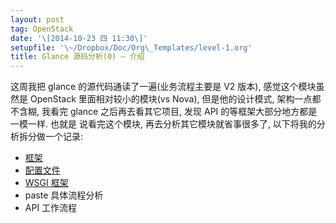 ```yaml
---
layout: post
tag: OpenStack
date: '\[2014-10-23 四 11:30\]'
setupfile: '\~/Dropbox/Doc/Org\_Templates/level-1.org'
title: Glance 源码分析(0) – 介绍
---
```


这周我把 glance 的源代码通读了一遍(业务流程主要是 V2 版本),
感觉这个模块虽然是 OpenStack 里面相对较小的模块(vs Nova),
但是他的设计模式, 架构一点都不含糊, 我看完 glance 之后再去看其它项目,
发现 API 的等框架大部分地方都是一模一样. 也就是 说看完这个模块,
再去分析其它模块就省事很多了, 以下将我的分析拆分做一个记录:

-   [框架](http://mathslinux.org/?p%3D606)
-   [配置文件](http://mathslinux.org/?p%3D620)
-   [WSGI 框架](http://mathslinux.org/?p%3D626)
-   paste 具体流程分析
-   API 工作流程
